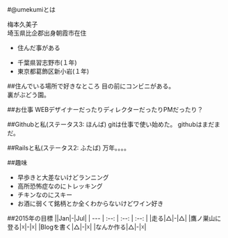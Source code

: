 #@umekumiとは

梅本久美子  
埼玉県比企郡出身朝霞市在住  
* 住んだ事がある
 - 千葉県習志野市(１年)
 - 東京都葛飾区新小岩(１年)  

##住んでいる場所で好きなところ
目の前にコンビニがある。  
裏がぶどう園。

##お仕事
WEBデザイナーだったりディレクターだったりPMだったり？

##Githubと私(ステータス3: ほんば)
gitは仕事で使い始めた。
githubはまだまだ。

##Railsと私(ステータス2: ふたば)
万年。。。。

##趣味
* 早歩きと大差ないけどランニング
* 高所恐怖症なのにトレッキング
* チキンなのにスキー
* お酒に弱くて銘柄とか全くわからないけどワイン好き

##2015年の目標
||Jan|-|Jul|
| --- | :--: | :--: | :--: |
|走る|△|-|△|
|鷹ノ巣山に登る|☓|-|☓|
|Blogを書く|△|-|☓|
|なんか作る|△|-|☓|
  
